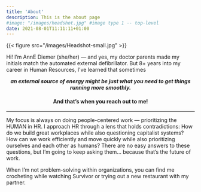 ```yaml
---
title: 'About'
description: This is the about page
#image: "/images/headshot.jpg" #image type 1 -- top-level
date: 2021-08-01T11:11:11+01:00
---
```



<!-- Image type 2: "inline" -->
{{< figure src="/images/Headshot-small.jpg"  >}}

Hi! I’m AnnE Diemer (she/her) — and yes, my doctor parents made my initials match the automated external defibrillator. But 8+ years into my career in Human Resources, I’ve learned that sometimes
***<p style="text-align: center;"> an external source of energy might be just what you need to get things running more smoothly. </p>***


<h4 style="text-align: center;"> And that’s when you reach out to me! </h4>

------

My focus is always on doing people-centered work — prioritizing the HUMAN in HR. I approach HR through a lens that holds contradictions: How do we build great workplaces while also questioning capitalist systems? How can we work efficiently and move quickly while also prioritizing ourselves and each other as humans? There are no easy answers to these questions, but I’m going to keep asking them… because that’s the future of work.

When I’m not problem-solving within organizations, you can find me crocheting while watching Survivor or trying out a new restaurant with my partner.

